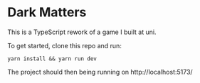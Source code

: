 # Dark Matters

This is a TypeScript rework of a game I built at uni.

To get started, clone this repo and run:

``yarn install && yarn run dev``

The project should then being running on http://localhost:5173/
